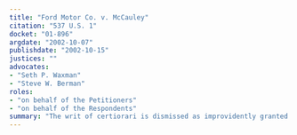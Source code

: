 ```yaml
---
title: "Ford Motor Co. v. McCauley"
citation: "537 U.S. 1"
docket: "01-896"
argdate: "2002-10-07"
publishdate: "2002-10-15"
justices: ""
advocates:
- "Seth P. Waxman"
- "Steve W. Berman"
roles:
- "on behalf of the Petitioners"
- "on behalf of the Respondents"
summary: "The writ of certiorari is dismissed as improvidently granted."
---
```


